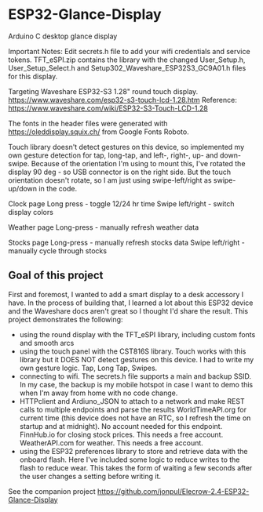 # ESP32-Glance-Display
Arduino C desktop glance display

Important Notes: Edit secrets.h file to add your wifi credentials and service tokens. TFT_eSPI.zip contains the library with the changed User_Setup.h, User_Setup_Select.h and Setup302_Waveshare_ESP32S3_GC9A01.h files for this display.

Targeting Waveshare ESP32-S3 1.28" round touch display. https://www.waveshare.com/esp32-s3-touch-lcd-1.28.htm
Reference: https://www.waveshare.com/wiki/ESP32-S3-Touch-LCD-1.28

The fonts in the header files were generated with https://oleddisplay.squix.ch/ from Google Fonts Roboto. 

Touch library doesn't detect gestures on this device, so implemented my own gesture detection for tap, long-tap, and left-, right-, up- and down-swipe.
Because of the orientation I'm using to mount this, I've rotated the display 90 deg - so USB connector is on the right side. But the touch 
orientation doesn't rotate, so I am just using swipe-left/right as swipe-up/down in the code.

Clock page
  Long press - toggle 12/24 hr time
  Swipe left/right - switch display colors

Weather page
  Long-press - manually refresh weather data

Stocks page
  Long-press - manually refresh stocks data
  Swipe left/right - manually cycle through stocks

Goal of this project
--------------------------
First and foremost, I wanted to add a smart display to a desk accessory I have. 
In the process of building that, I learned a lot about this ESP32 device and the Waveshare docs aren't great so I thought I'd share the result. 
This project demonstrates the following:
* using the round display with the TFT_eSPI library, including custom fonts and smooth arcs
* using the touch panel with the CST816S library. Touch works with this library but it DOES NOT detect gestures on this device. I had to write my own gesture logic. Tap, Long Tap, Swipes.
* connecting to wifi. The secrets.h file supports a main and backup SSID. In my case, the backup is my mobile hotspot in case I want to demo this when I'm away from home with no code change. 
* HTTPclient and Ardiuno_JSON to attach to a network and make REST calls to multiple endpoints and parse the results
    WorldTimeAPI.org for current time (this device does not have an RTC, so I refresh the time on startup and at midnight). No account needed for this endpoint.
    FinnHub.io for closing stock prices. This needs a free account.
    WeatherAPI.com for weather. This needs a free account. 
* using the ESP32 preferences library to store and retrieve data with the onboard flash. Here I've included some logic to reduce writes to the flash to reduce wear. This takes the form of waiting a few seconds after the user changes a setting before writing it.

See the companion project https://github.com/jonpul/Elecrow-2.4-ESP32-Glance-Display
